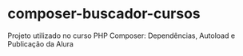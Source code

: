 # composer-buscador-cursos
Projeto utilizado no curso PHP Composer: Dependências, Autoload e Publicação da Alura
